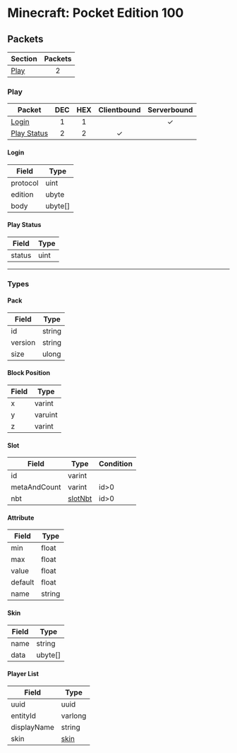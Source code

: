 # Minecraft: Pocket Edition 100

## Packets

Section | Packets
---|:---:
[Play](#play) | 2

### Play

Packet | DEC | HEX | Clientbound | Serverbound
---|:---:|:---:|:---:|:---:
[Login](#login) | 1 | 1 |  | ✓
[Play Status](#play-status) | 2 | 2 | ✓ | 

#### Login

Field | Type
---|---
protocol | uint
edition | ubyte
body | ubyte[]

#### Play Status

Field | Type
---|---
status | uint

--------

### Types

#### Pack

Field | Type
---|---
id | string
version | string
size | ulong

#### Block Position

Field | Type
---|---
x | varint
y | varuint
z | varint

#### Slot

Field | Type | Condition
---|---|---
id | varint | 
metaAndCount | varint | id>0
nbt | [slotNbt](#slot_nbt) | id>0

#### Attribute

Field | Type
---|---
min | float
max | float
value | float
default | float
name | string

#### Skin

Field | Type
---|---
name | string
data | ubyte[]

#### Player List

Field | Type
---|---
uuid | uuid
entityId | varlong
displayName | string
skin | [skin](#skin)


